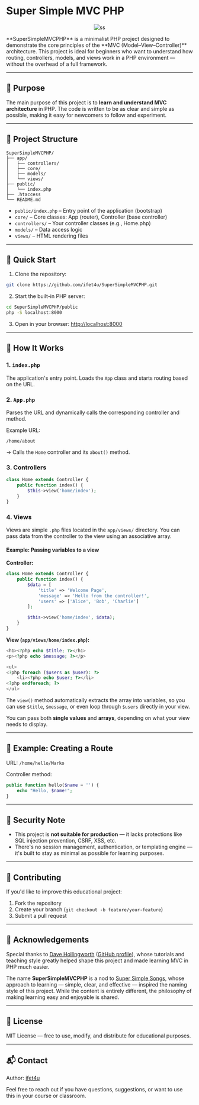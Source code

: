 # Super Simple MVC PHP
<p align="center">
<img src="https://i.ibb.co/mVp1LGqk/ss.png" alt="ss" border="0">
</p>
**SuperSimpleMVCPHP** is a minimalist PHP project designed to demonstrate the core principles of the **MVC (Model–View–Controller)** architecture. This project is ideal for beginners who want to understand how routing, controllers, models, and views work in a PHP environment — without the overhead of a full framework.

---

## 🎯 Purpose

The main purpose of this project is to **learn and understand MVC architecture** in PHP. The code is written to be as clear and simple as possible, making it easy for newcomers to follow and experiment.

---

## 📁 Project Structure

```
SuperSimpleMVCPHP/
├── app/
│   ├── controllers/
│   ├── core/
│   ├── models/
│   └── views/
├── public/
│   └── index.php
├── .htaccess
└── README.md
```

- `public/index.php` – Entry point of the application (bootstrap)
- `core/` – Core classes: App (router), Controller (base controller)
- `controllers/` – Your controller classes (e.g., Home.php)
- `models/` – Data access logic
- `views/` – HTML rendering files

---

## 🚀 Quick Start

1. Clone the repository:

```bash
git clone https://github.com/ifet4u/SuperSimpleMVCPHP.git
```

2. Start the built-in PHP server:

```bash
cd SuperSimpleMVCPHP/public
php -S localhost:8000
```

3. Open in your browser: [http://localhost:8000](http://localhost:8000)

---

## 🧠 How It Works

### 1. `index.php`

The application's entry point. Loads the `App` class and starts routing based on the URL.

### 2. `App.php`

Parses the URL and dynamically calls the corresponding controller and method.

Example URL:
```
/home/about
```
→ Calls the `Home` controller and its `about()` method.

### 3. Controllers

```php
class Home extends Controller {
    public function index() {
        $this->view('home/index');
    }
}
```

### 4. Views

Views are simple `.php` files located in the `app/views/` directory. You can pass data from the controller to the view using an associative array.

#### Example: Passing variables to a view

**Controller:**
```php
class Home extends Controller {
    public function index() {
        $data = [
            'title' => 'Welcome Page',
            'message' => 'Hello from the controller!',
            'users' => ['Alice', 'Bob', 'Charlie']
        ];

        $this->view('home/index', $data);
    }
}
```

**View (`app/views/home/index.php`):**
```php
<h1><?php echo $title; ?></h1>
<p><?php echo $message; ?></p>

<ul>
<?php foreach ($users as $user): ?>
    <li><?php echo $user; ?></li>
<?php endforeach; ?>
</ul>
```

The `view()` method automatically extracts the array into variables, so you can use `$title`, `$message`, or even loop through `$users` directly in your view.

You can pass both **single values** and **arrays**, depending on what your view needs to display.

---

## 🧪 Example: Creating a Route

URL: `/home/hello/Marko`

Controller method:
```php
public function hello($name = '') {
    echo "Hello, $name!";
}
```

---

## 🔐 Security Note

- This project is **not suitable for production** — it lacks protections like SQL injection prevention, CSRF, XSS, etc.
- There's no session management, authentication, or templating engine — it's built to stay as minimal as possible for learning purposes.

---

## 🤝 Contributing

If you'd like to improve this educational project:

1. Fork the repository
2. Create your branch (`git checkout -b feature/your-feature`)
3. Submit a pull request

---

## 🙌 Acknowledgements

Special thanks to [Dave Hollingworth](https://davehollingworth.com) ([GitHub profile](https://github.com/daveh)), whose tutorials and teaching style greatly helped shape this project and made learning MVC in PHP much easier.

The name **SuperSimpleMVCPHP** is a nod to [Super Simple Songs](https://supersimple.com/super-simple-songs), whose approach to learning — simple, clear, and effective — inspired the naming style of this project. While the content is entirely different, the philosophy of making learning easy and enjoyable is shared.

---

## 📄 License

MIT License — free to use, modify, and distribute for educational purposes.

---

## 📬 Contact

Author: [ifet4u](https://github.com/ifet4u)

Feel free to reach out if you have questions, suggestions, or want to use this in your course or classroom.

